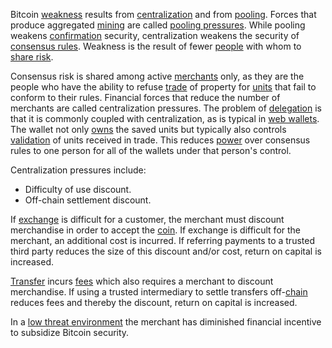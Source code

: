 Bitcoin [weakness](Axiom-of-Resistance) results from [centralization](Glossary#centralization) and from [pooling](Glossary#pooling). Forces that produce aggregated [mining](Glossary#mine) are called [pooling pressures](Pooling-Pressure-Risk). While pooling weakens [confirmation](Glossary#confirmation) security, centralization weakens the security of [consensus rules](Glossary#consensus-rules). Weakness is the result of fewer [people](Glossary#person) with whom to [share risk](Risk-Sharing-Principle).

Consensus risk is shared among active [merchants](Glossary#merchant) only, as they are the people who have the ability to refuse [trade](Glossary#trade) of property for [units](Glossary#unit) that fail to conform to their rules. Financial forces that reduce the number of merchants are called centralization pressures. The problem of [delegation](Glossary#delegation) is that it is commonly coupled with centralization, as is typical in [web wallets](https://bitcoin.org/en/wallets/web). The wallet not only [owns](Glossary#own) the saved units but typically also controls [validation](Glossary#validation) of units received in trade. This reduces [power](Glossary#power) over consensus rules to one person for all of the wallets under that person's control.

Centralization pressures include:

* Difficulty of use discount.
* Off-chain settlement discount.

If [exchange](Glossary#exchange) is difficult for a customer, the merchant must discount merchandise in order to accept the [coin](Glossary#coin). If exchange is difficult for the merchant, an additional cost is incurred. If referring payments to a trusted third party reduces the size of this discount and/or cost, return on capital is increased.

[Transfer](Glossary#transfer) incurs [fees](Glossary#fee) which also requires a merchant to discount merchandise. If using a trusted intermediary to settle transfers off-[chain](Glossary#chain) reduces fees and thereby the discount, return on capital is increased.

In a [low threat environment](Threat-Level-Paradox) the merchant has diminished financial incentive to subsidize Bitcoin security.
